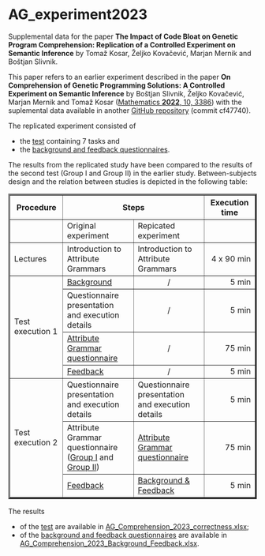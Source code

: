 # AG_experiment2023
Supplemental data for the paper **The Impact of Code Bloat on Genetic Program Comprehension:
Replication of a Controlled Experiment on Semantic Inference** by Tomaž Kosar, Željko Kovačević, Marjan Mernik and Boštjan Slivnik.

This paper refers to an earlier experiment described in the paper **On Comprehension of Genetic Programming Solutions: A Controlled Experiment on Semantic Inference** by Boštjan Slivnik, Željko Kovačević, Marjan Mernik and Tomaž Kosar ([Mathematics **2022**, 10, 3386](https://doi.org/10.3390/math10183386)) with the suplemental data available in another [GitHub repository](https://github.com/slivnik/AG_experiement2022) (commit cf47740).

The replicated experiment consisted of

- the [test](https://github.com/slivnik/AG_experiment2023/blob/main/AG%20Comprehension%20Test4.pdf) containing 7 tasks and
- the [background and feedback questionnaires](https://github.com/slivnik/AG_experiment2023/blob/main/AG%20Comprehension%20replication%20background%20%26%20feedback%20questionnaire.pdf).

The results from the replicated study have been compared to the results of the second test (Group I and Group II) in the earlier study. Between-subjects design and the relation between studies is depicted in the following table:

<table border="3">
    <thead>
        <tr>
            <th>Procedure</th>
            <th colspan=2>Steps</th>
            <th>Execution time</th>
        </tr>
    </thead>
    <tbody>
        <tr>
            <td></td>
            <td>Original experiment</td>
            <td>Repicated experiment</td>
            <td></td>
        </tr>
		<tr>
            <td>Lectures</td>
            <td>Introduction to<br> Attribute Grammars</td>
            <td>Introduction to<br> Attribute Grammars</td>
            <td align="right">4 x 90 min</td>
        </tr>
		<tr>
            <td rowspan=4>Test execution 1</td>
            <td><a href="https://github.com/slivnik/AG_experiement2022/blob/main/AG%20Comprehension%20background%20questionnaire.pdf">Background</a></td>
            <td align="center">/</td>
            <td align="right">5 min</td>
        </tr>
        <tr>
              <td>Questionnaire presentation<br> and execution details</td>
	          <td align="center">/</td>
            <td align="right">5 min</td>
        </tr>
		<tr>
            <td><a href="https://github.com/slivnik/AG_experiement2022/blob/main/AG%20Comprehension%20Test1.pdf">Attribute Grammar<br> questionnaire</a></td>
            <td align="center">/</td>
            <td align="right">75 min</td>
        </tr>
        <tr>
	        <td><a href="https://github.com/slivnik/AG_experiement2022/blob/main/AG%20Comprehension%20feedback%20questionnaire%20test1.pdf">Feedback</a></td>
	        <td align="center">/</td>
	        <td align="right">5 min</td>
        </tr>
        <tr>
            <td rowspan=3>Test execution 2</td>
            <td>Questionnaire presentation<br> and execution details</td>
            <td>Questionnaire presentation<br> and execution details</td>
            <td align="right">5 min</td>
        </tr>
		<tr>
            <td>Attribute Grammar<br> questionnaire<br> (<a href="https://github.com/slivnik/AG_experiement2022/blob/main/AG%20Comprehension%20Test2%20Group%20I%20(FERI).pdf">Group I</a> and <a href="https://github.com/slivnik/AG_experiement2022/blob/main/AG%20Comprehension%20Test2%20Group%20II%20(FRI).pdf">Group II</a>) </td>
            <td><a href="https://github.com/slivnik/AG_experiment2023/blob/main/AG%20Comprehension%20Test4.pdf">Attribute Grammar<br> questionnaire</a></td>
            <td align="right">75 min</td>
        </tr>
		<tr>
            <td><a href="https://github.com/slivnik/AG_experiement2022/blob/main/AG%20Comprehension%20feedback%20questionnaire%20test2.pdf">Feedback</a></td>
            <td><a href="https://github.com/slivnik/AG_experiment2023/blob/main/AG%20Comprehension%20replication%20background%20%26%20feedback%20questionnaire.pdf">Background & Feedback</a></td>
            <td align="right">5 min</td>
        </tr>
        </tbody>
</table>

The results
- of the [test](https://github.com/slivnik/AG_experiment2023/blob/main/AG_Comprehension_2023_correctness.pdf) are available in [AG_Comprehension_2023_correctness.xlsx](https://github.com/slivnik/AG_experiment2023/blob/main/AG_Comprehension_2023_correctness.xlsx);
- of the [background and feedback questionnaires](https://github.com/slivnik/AG_experiment2023/blob/main/AG_Comprehension_2023_Background_Feedback.pdf) are available in [AG_Comprehension_2023_Background_Feedback.xlsx](https://github.com/slivnik/AG_experiment2023/blob/main/AG_Comprehension_2023_Background_Feedback.xlsx).

